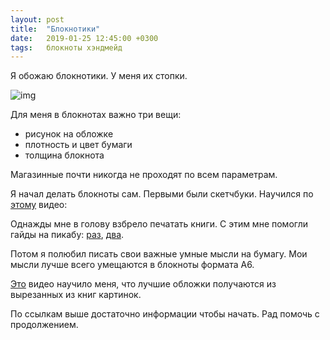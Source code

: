 ```yaml
---
layout: post
title:  "Блокнотики"
date:   2019-01-25 12:45:00 +0300
tags:   блокноты хэндмейд
---
```


Я обожаю блокнотики. У меня их стопки. 

![img](https://pp.userapi.com/c850336/v850336837/a7a7b/9AhGFCNpDNg.jpg)

<!--excerpt-->

Для меня в блокнотах важно три вещи:
- рисунок на обложке 
- плотность и цвет бумаги 
- толщина блокнота

Магазинные почти никогда не проходят по всем параметрам. 

Я начал делать блокноты сам. Первыми были скетчбуки. Научился по [этому](https://m.youtube.com/watch?v=S2FRKbQI2kY) видео: 

Однажды мне в голову взбрело печатать книги. С этим мне помогли гайды на пикабу: [раз](https://pikabu.ru/story/kniga_svoimi_rukami_1956038), [два](https://pikabu.ru/story/gayd_po_sozdaniyu_knigi_4874626). 

Потом я полюбил писать свои важные умные мысли на бумагу. Мои мысли лучше всего умещаются в блокноты формата А6. 

[Это](https://youtu.be/H6A1VB99eRo) видео научило меня, что лучшие обложки получаются из вырезанных из книг картинок. 

По ссылкам выше достаточно информации чтобы начать. Рад помочь с продолжением.
